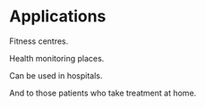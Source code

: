 # Applications

Fitness centres.

Health monitoring places.

Can be used in hospitals.

And to those patients who take treatment at home.
